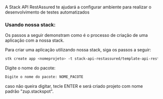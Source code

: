 A Stack API RestAssured te ajudará a configurar ambiente para realizar o desenvolvimento de testes automatizados

### Usando nossa stack:

Os passos a seguir demonstram como é o processo de criação de uma aplicação com a nossa stack.

Para criar uma aplicação utilizando nossa stack, siga os passos a seguir:

```bash
stk create app <nomeprojeto> -t stack-api-restassured/template-api-restassured
```

Digite o nome do pacote:

```bash
Digite o nome do pacote: NOME_PACOTE
```

caso não queira digitar, tecle ENTER e será criado projeto com nome padrão "zup.stackspot".